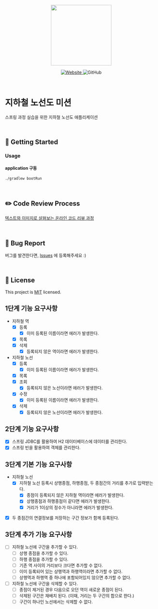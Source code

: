 <p align="center">
    <img width="200px;" src="https://raw.githubusercontent.com/woowacourse/atdd-subway-admin-frontend/master/images/main_logo.png"/>
</p>
<p align="center">
  <a href="https://techcourse.woowahan.com/c/Dr6fhku7" alt="woowacourse subway">
    <img alt="Website" src="https://img.shields.io/website?url=https%3A%2F%2Fedu.nextstep.camp%2Fc%2FR89PYi5H">
  </a>
  <img alt="GitHub" src="https://img.shields.io/github/license/woowacourse/atdd-subway-map">
</p>

<br>

# 지하철 노선도 미션

스프링 과정 실습을 위한 지하철 노선도 애플리케이션

<br>

## 🚀 Getting Started

### Usage

#### application 구동

```
./gradlew bootRun
```

<br>

## ✏️ Code Review Process

[텍스트와 이미지로 살펴보는 온라인 코드 리뷰 과정](https://github.com/next-step/nextstep-docs/tree/master/codereview)

<br>

## 🐞 Bug Report

버그를 발견한다면, [Issues](https://github.com/woowacourse/atdd-subway-map/issues) 에 등록해주세요 :)

<br>

## 📝 License

This project is [MIT](https://github.com/woowacourse/atdd-subway-map/blob/master/LICENSE) licensed.

## 1단계 기능 요구사항

- 지하철 역
    - [x] 등록
        - [x] 이미 등록된 이름이라면 에러가 발생한다.
    - [x] 목록
    - [x] 삭제
        - [x] 등록되지 않은 역이라면 에러가 발생한다.

- 지하철 노선
    - [x] 등록
        - [x] 이미 등록된 이름이라면 에러가 발생한다.
    - [x] 목록
    - [x] 조회
        - [x] 등록되지 않은 노선이라면 에러가 발생한다.
    - [x] 수정
        - [x] 이미 등록된 이름이라면 에러가 발생한다.
    - [x] 삭제
        - [x] 등록되지 않은 노선이라면 에러가 발생한다.

## 2단계 기능 요구사항

- [x] 스프링 JDBC를 활용하여 H2 데이터베이스에 데이터를 관리한다.
- [x] 스프링 빈을 활용하여 객체를 관리한다.

## 3단계 기본 기능 요구사항

- 지하철 노선
    - [x] 지하철 노선 등록시 상행종점, 하행종점, 두 종점간의 거리를 추가로 입력받는다.
        - [x] 종점이 등록되지 않은 지하철 역이라면 에러가 발생한다.
        - [x] 상행종점과 하행종점이 같다면 에러가 발생한다.
        - [x] 거리가 1이상의 정수가 아니라면 에러가 발생한다.
- [x] 두 종점간의 연결정보를 저장하는 구간 정보가 함께 등록된다.

## 3단계 추가 기능 요구사항

- [ ] 지하철 노선에 구간을 추가할 수 있다.
    - [ ] 상행 종점을 추가할 수 있다.
    - [ ] 하행 종점을 추가할 수 있다.
    - [ ] 기존 역 사이의 거리보다 크다면 추가할 수 없다.
    - [ ] 이미 등록되어 있는 상행역과 하행역이라면 추가할 수 없다.
    - [ ] 상행역과 하행역 중 하나에 포함되어있지 않으면 추가할 수 없다.
- [ ] 지하철 노선에 구간을 삭제할 수 있다.
    - [ ] 종점이 제거된 경우 다음으로 오던 역이 새로운 종점이 된다.
    - [ ] 삭제된 구간은 재배치 된다. (이때, 거리는 두 구간의 합으로 한다.)
    - [ ] 구간이 하나인 노선에서는 삭제할 수 없다.
